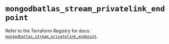 # `mongodbatlas_stream_privatelink_endpoint`

Refer to the Terraform Registry for docs: [`mongodbatlas_stream_privatelink_endpoint`](https://registry.terraform.io/providers/mongodb/mongodbatlas/1.36.0/docs/resources/stream_privatelink_endpoint).
